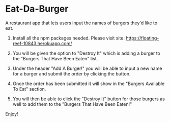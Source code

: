 # Eat-Da-Burger
A restaurant app that lets users input the names of burgers they'd like to eat.

1. Install all the npm packages needed. Please visit site: https://floating-reef-10843.herokuapp.com/

2. You will be given the option to "Destroy It" which is adding a burger to the "Burgers That Have Been Eaten" list.

3. Under the header "Add A Burger!" you will be able to input a new name for a burger and submit the order by clicking the button.

4. Once the order has been submitted it will show in the "Burgers Available To Eat" section.

5. You will then be able to click the "Destroy It" button for those burgers as well to add them to the "Burgers That Have Been Eaten!"

Enjoy!
